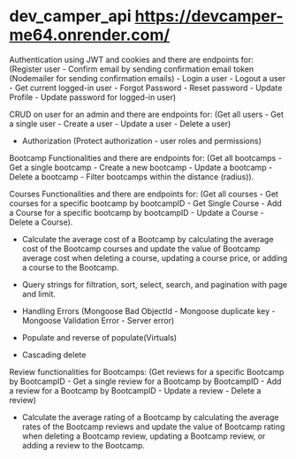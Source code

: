 # dev_camper_api  https://devcamper-me64.onrender.com/

Authentication using JWT and cookies and there are endpoints for: 
(Register user - Confirm email by sending confirmation email token (Nodemailer for sending confirmation emails) - 
Login a user - Logout a user - Get current logged-in user - Forgot Password - Reset password - Update Profile - Update password for logged-in user)

CRUD on user for an admin and there are endpoints for:
(Get all users - Get a single user - Create a user - Update a user - Delete a user)

- Authorization (Protect authorization - user roles and permissions)

Bootcamp Functionalities and there are endpoints for:
(Get all bootcamps - Get a single bootcamp - Create a new bootcamp - Update a bootcamp - Delete a bootcamp - Filter bootcamps within the distance (radius)).

Courses Functionalities and there are endpoints for:
(Get all courses - Get courses for a specific bootcamp by bootcampID - Get Single Course - Add a Course for a specific bootcamp by bootcampID - Update a Course - Delete a Course).

- Calculate the average cost of a Bootcamp by calculating the average cost of the Bootcamp courses and update the value of Bootcamp average cost when deleting a course, updating a course price, or adding a course to the Bootcamp.

- Query strings for filtration, sort, select, search, and pagination with page and limit.

- Handling Errors (Mongoose Bad ObjectId - Mongoose duplicate key - Mongoose Validation Error - Server error)

- Populate and reverse of populate(Virtuals)

- Cascading delete

Review functionalities for Bootcamps:
(Get reviews for a specific Bootcamp by BootcampID - Get a single review for a Bootcamp by BootcampID - Add a review for a Bootcamp by BootcampID - Update a review - Delete a review)
- Calculate the average rating of a Bootcamp by calculating the average rates of the Bootcamp reviews and update the value of Bootcamp rating when deleting a Bootcamp review, updating a Bootcamp review, or adding a review to the Bootcamp.
